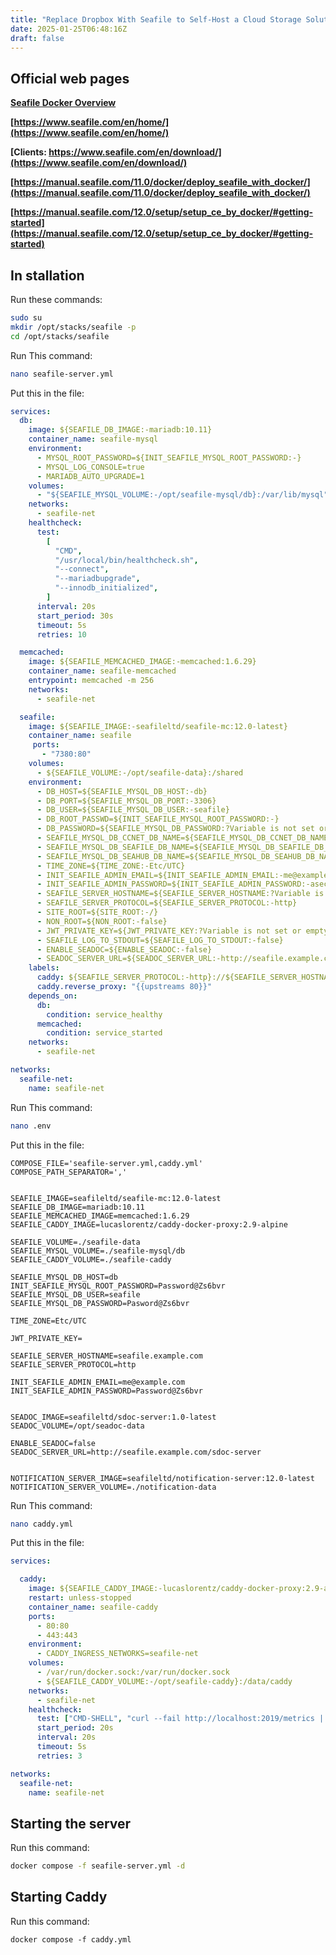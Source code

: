```yaml
---
title: "Replace Dropbox With Seafile to Self-Host a Cloud Storage Solution in Proxmox LXC Container"
date: 2025-01-25T06:48:16Z
draft: false
---
```


## Official web pages
**[Seafile Docker Overview](https://manual.seafile.com/latest/setup/overview/)**

**[https://www.seafile.com/en/home/](https://www.seafile.com/en/home/)**

**[Clients: https://www.seafile.com/en/download/](https://www.seafile.com/en/download/)**

**[https://manual.seafile.com/11.0/docker/deploy_seafile_with_docker/](https://manual.seafile.com/11.0/docker/deploy_seafile_with_docker/)**

**[https://manual.seafile.com/12.0/setup/setup_ce_by_docker/#getting-started](https://manual.seafile.com/12.0/setup/setup_ce_by_docker/#getting-started)**

## In stallation
Run these commands:
```bash
sudo su 
mkdir /opt/stacks/seafile -p
cd /opt/stacks/seafile
```

Run This command:
```bash
nano seafile-server.yml
```
Put this in the file:
```Yaml
services:
  db:
    image: ${SEAFILE_DB_IMAGE:-mariadb:10.11}
    container_name: seafile-mysql
    environment:
      - MYSQL_ROOT_PASSWORD=${INIT_SEAFILE_MYSQL_ROOT_PASSWORD:-}
      - MYSQL_LOG_CONSOLE=true
      - MARIADB_AUTO_UPGRADE=1
    volumes:
      - "${SEAFILE_MYSQL_VOLUME:-/opt/seafile-mysql/db}:/var/lib/mysql"
    networks:
      - seafile-net
    healthcheck:
      test:
        [
          "CMD",
          "/usr/local/bin/healthcheck.sh",
          "--connect",
          "--mariadbupgrade",
          "--innodb_initialized",
        ]
      interval: 20s
      start_period: 30s
      timeout: 5s
      retries: 10

  memcached:
    image: ${SEAFILE_MEMCACHED_IMAGE:-memcached:1.6.29}
    container_name: seafile-memcached
    entrypoint: memcached -m 256
    networks:
      - seafile-net

  seafile:
    image: ${SEAFILE_IMAGE:-seafileltd/seafile-mc:12.0-latest}
    container_name: seafile
     ports:
       - "7380:80"
    volumes:
      - ${SEAFILE_VOLUME:-/opt/seafile-data}:/shared
    environment:
      - DB_HOST=${SEAFILE_MYSQL_DB_HOST:-db}
      - DB_PORT=${SEAFILE_MYSQL_DB_PORT:-3306}
      - DB_USER=${SEAFILE_MYSQL_DB_USER:-seafile}
      - DB_ROOT_PASSWD=${INIT_SEAFILE_MYSQL_ROOT_PASSWORD:-}
      - DB_PASSWORD=${SEAFILE_MYSQL_DB_PASSWORD:?Variable is not set or empty}
      - SEAFILE_MYSQL_DB_CCNET_DB_NAME=${SEAFILE_MYSQL_DB_CCNET_DB_NAME:-ccnet_db}
      - SEAFILE_MYSQL_DB_SEAFILE_DB_NAME=${SEAFILE_MYSQL_DB_SEAFILE_DB_NAME:-seafile_db}
      - SEAFILE_MYSQL_DB_SEAHUB_DB_NAME=${SEAFILE_MYSQL_DB_SEAHUB_DB_NAME:-seahub_db}
      - TIME_ZONE=${TIME_ZONE:-Etc/UTC}
      - INIT_SEAFILE_ADMIN_EMAIL=${INIT_SEAFILE_ADMIN_EMAIL:-me@example.com}
      - INIT_SEAFILE_ADMIN_PASSWORD=${INIT_SEAFILE_ADMIN_PASSWORD:-asecret}
      - SEAFILE_SERVER_HOSTNAME=${SEAFILE_SERVER_HOSTNAME:?Variable is not set or empty}
      - SEAFILE_SERVER_PROTOCOL=${SEAFILE_SERVER_PROTOCOL:-http}
      - SITE_ROOT=${SITE_ROOT:-/}
      - NON_ROOT=${NON_ROOT:-false}
      - JWT_PRIVATE_KEY=${JWT_PRIVATE_KEY:?Variable is not set or empty}
      - SEAFILE_LOG_TO_STDOUT=${SEAFILE_LOG_TO_STDOUT:-false}
      - ENABLE_SEADOC=${ENABLE_SEADOC:-false}
      - SEADOC_SERVER_URL=${SEADOC_SERVER_URL:-http://seafile.example.com/sdoc-server}
    labels:
      caddy: ${SEAFILE_SERVER_PROTOCOL:-http}://${SEAFILE_SERVER_HOSTNAME:?Variable is not set or empty}
      caddy.reverse_proxy: "{{upstreams 80}}"
    depends_on:
      db:
        condition: service_healthy
      memcached:
        condition: service_started
    networks:
      - seafile-net

networks:
  seafile-net:
    name: seafile-net
```
Run This command:

```bash
nano .env
```
Put this in the file:
```
COMPOSE_FILE='seafile-server.yml,caddy.yml'
COMPOSE_PATH_SEPARATOR=','


SEAFILE_IMAGE=seafileltd/seafile-mc:12.0-latest
SEAFILE_DB_IMAGE=mariadb:10.11
SEAFILE_MEMCACHED_IMAGE=memcached:1.6.29
SEAFILE_CADDY_IMAGE=lucaslorentz/caddy-docker-proxy:2.9-alpine

SEAFILE_VOLUME=./seafile-data
SEAFILE_MYSQL_VOLUME=./seafile-mysql/db
SEAFILE_CADDY_VOLUME=./seafile-caddy

SEAFILE_MYSQL_DB_HOST=db
INIT_SEAFILE_MYSQL_ROOT_PASSWORD=Password@Zs6bvr
SEAFILE_MYSQL_DB_USER=seafile
SEAFILE_MYSQL_DB_PASSWORD=Pasword@Zs6bvr

TIME_ZONE=Etc/UTC

JWT_PRIVATE_KEY=

SEAFILE_SERVER_HOSTNAME=seafile.example.com
SEAFILE_SERVER_PROTOCOL=http

INIT_SEAFILE_ADMIN_EMAIL=me@example.com
INIT_SEAFILE_ADMIN_PASSWORD=Password@Zs6bvr


SEADOC_IMAGE=seafileltd/sdoc-server:1.0-latest
SEADOC_VOLUME=/opt/seadoc-data

ENABLE_SEADOC=false
SEADOC_SERVER_URL=http://seafile.example.com/sdoc-server


NOTIFICATION_SERVER_IMAGE=seafileltd/notification-server:12.0-latest
NOTIFICATION_SERVER_VOLUME=./notification-data
```


Run This command:

```bash
nano caddy.yml
```
Put this in the file:
```yaml
services:

  caddy:
    image: ${SEAFILE_CADDY_IMAGE:-lucaslorentz/caddy-docker-proxy:2.9-alpine}
    restart: unless-stopped
    container_name: seafile-caddy
    ports:
      - 80:80
      - 443:443
    environment:
      - CADDY_INGRESS_NETWORKS=seafile-net
    volumes:
      - /var/run/docker.sock:/var/run/docker.sock
      - ${SEAFILE_CADDY_VOLUME:-/opt/seafile-caddy}:/data/caddy
    networks:
      - seafile-net
    healthcheck:
      test: ["CMD-SHELL", "curl --fail http://localhost:2019/metrics || exit 1"]
      start_period: 20s
      interval: 20s
      timeout: 5s
      retries: 3

networks:
  seafile-net:
    name: seafile-net
```
## Starting the server
Run this command:
```bash
docker compose -f seafile-server.yml -d
```

## Starting Caddy
Run this command:
```
docker compose -f caddy.yml
```


